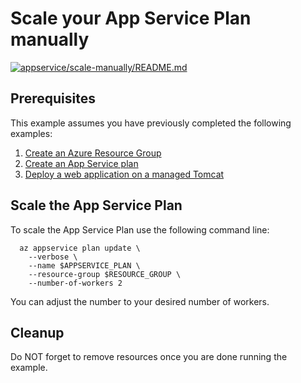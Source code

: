 
# Scale your App Service Plan manually

[![appservice/scale-manually/README.md](https://github.com/Azure-Samples/java-on-azure-examples/actions/workflows/appservice_scale-manually_README_md.yml/badge.svg)](https://github.com/Azure-Samples/java-on-azure-examples/actions/workflows/appservice_scale-manually_README_md.yml)

## Prerequisites

This example assumes you have previously completed the following examples:

1. [Create an Azure Resource Group](../../group/create/README.md)
1. [Create an App Service plan](../create-plan/README.md)
1. [Deploy a web application on a managed Tomcat](../tomcat-helloworld/README.md)

## Scale the App Service Plan

To scale the App Service Plan use the following command line:

<!-- workflow.cron(0 8 * * 5) -->
<!-- workflow.include(../tomcat-helloworld/README.md) -->

```shell
  az appservice plan update \
    --verbose \
    --name $APPSERVICE_PLAN \
    --resource-group $RESOURCE_GROUP \
    --number-of-workers 2
```

You can adjust the number to your desired number of workers.

<!-- workflow.directOnly()

  export RESULT=$(az appservice plan show --name $APPSERVICE_PLAN --resource-group $RESOURCE_GROUP --output tsv --query sku.capacity)
  az group delete --name $RESOURCE_GROUP --yes || true
  if [[ "$RESULT" != "2" ]]; then
    exit 1
  fi

  -->

## Cleanup

Do NOT forget to remove resources once you are done running the example.
